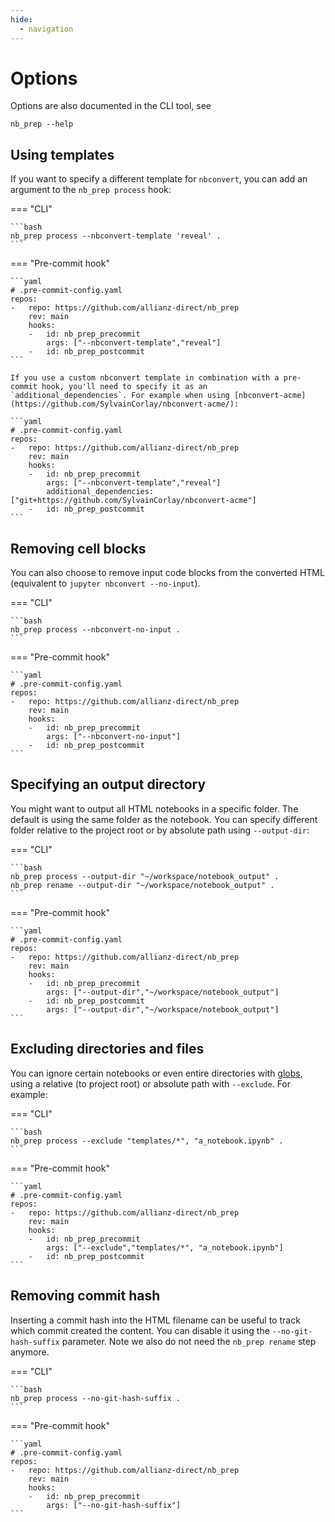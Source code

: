 ```yaml
---
hide:
  - navigation
---
```


# Options

Options are also documented in the CLI tool, see 

```shell
nb_prep --help
```

## Using templates

If you want to specify a different template for `nbconvert`, you can add an argument to the `nb_prep process` hook:

=== "CLI"

    ```bash
    nb_prep process --nbconvert-template 'reveal' .
    ```

===  "Pre-commit hook"

    ```yaml
    # .pre-commit-config.yaml
    repos:
    -   repo: https://github.com/allianz-direct/nb_prep
        rev: main
        hooks:
        -   id: nb_prep_precommit
            args: ["--nbconvert-template","reveal"]
        -   id: nb_prep_postcommit
    ```

    If you use a custom nbconvert template in combination with a pre-commit hook, you'll need to specify it as an `additional_dependencies`. For example when using [nbconvert-acme](https://github.com/SylvainCorlay/nbconvert-acme/):

    ```yaml
    # .pre-commit-config.yaml
    repos:
    -   repo: https://github.com/allianz-direct/nb_prep
        rev: main
        hooks:
        -   id: nb_prep_precommit
            args: ["--nbconvert-template","reveal"]
            additional_dependencies: ["git+https://github.com/SylvainCorlay/nbconvert-acme"]
        -   id: nb_prep_postcommit
    ```


## Removing cell blocks

You can also choose to remove input code blocks from the converted HTML (equivalent to `jupyter nbconvert --no-input`).


=== "CLI"

    ```bash
    nb_prep process --nbconvert-no-input .
    ```

===  "Pre-commit hook"

    ```yaml
    # .pre-commit-config.yaml
    repos:
    -   repo: https://github.com/allianz-direct/nb_prep
        rev: main
        hooks:
        -   id: nb_prep_precommit
            args: ["--nbconvert-no-input"]
        -   id: nb_prep_postcommit
    ```

## Specifying an output directory

You might want to output all HTML notebooks in a specific folder. The default is using the same folder as the notebook. You can specify different folder relative to the project root or by absolute path using `--output-dir`:

=== "CLI"

    ```bash
    nb_prep process --output-dir "~/workspace/notebook_output" .
    nb_prep rename --output-dir "~/workspace/notebook_output" .
    ```

===  "Pre-commit hook"

    ```yaml
    # .pre-commit-config.yaml
    repos:
    -   repo: https://github.com/allianz-direct/nb_prep
        rev: main
        hooks:
        -   id: nb_prep_precommit
            args: ["--output-dir","~/workspace/notebook_output"]
        -   id: nb_prep_postcommit
            args: ["--output-dir","~/workspace/notebook_output"]
    ```

## Excluding directories and files

You can ignore certain notebooks or even entire directories with [globs](https://docs.python.org/3/library/glob.html), using a relative (to project root) or absolute path with `--exclude`. For example:

=== "CLI"

    ```bash
    nb_prep process --exclude "templates/*", "a_notebook.ipynb" .
    ```

===  "Pre-commit hook"

    ```yaml
    # .pre-commit-config.yaml
    repos:
    -   repo: https://github.com/allianz-direct/nb_prep
        rev: main
        hooks:
        -   id: nb_prep_precommit
            args: ["--exclude","templates/*", "a_notebook.ipynb"]
        -   id: nb_prep_postcommit
    ```

## Removing commit hash

Inserting a commit hash into the HTML filename can be useful to track which commit created the content. You can disable it using the `--no-git-hash-suffix` parameter. Note we also do not need the `nb_prep rename` step anymore.

=== "CLI"

    ```bash
    nb_prep process --no-git-hash-suffix .
    ```

===  "Pre-commit hook"

    ```yaml
    # .pre-commit-config.yaml
    repos:
    -   repo: https://github.com/allianz-direct/nb_prep
        rev: main
        hooks:
        -   id: nb_prep_precommit
            args: ["--no-git-hash-suffix"]
    ```
